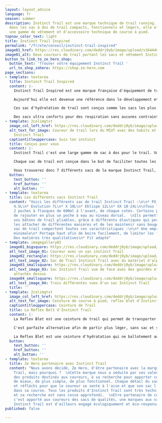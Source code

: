 ```yaml
---
layout: layout_advice
language: fr
season: summer
description: Instinct Trail est une marque technique de trail running. Spécialisé
  dans les sac à dos de trail compacts, fonctionnels et légers, elle offre également
  une gamme de vêtement et d'accessoire technique de course à pied.
topnav_color_text: light
title: Instinct Trail Inspired
permalink: "/fr/ete/conseil/instinct-trail-inspired"
image01_href: https://res.cloudinary.com/deddrj0yb/image/upload/v1644409543/website/Instinct%20Trail/104467426_1405340209666139_5138196132130000830_n_terwzl.png
image01_alt: Deux coureurs de trail portant les sacs et vêtement Instinct trail
button_to_link_to_ze_hero_shop:
  button_text: 'Trouver votre équipement Instinct Trail '
  url_to_shop_zehero: https://shop.ze-hero.com
page_sections:
- template: textarea
  title: Instinct Trail Inspired
  content: |-
    Instinct Trail Inspired est une marque française d'équipement de trail qui est né dans le cœur des montagnes des Alpes française. Conçue pour apporter le meilleur aux coureurs, cette nouvelle marque de trail est sans cesse dans le progrès.

    Aujourd'hui elle est devenue une référence dans le développement et la conception des sacs à dos, des sacs d'hydrations de trail running. Elle s'est également positionnement sur un textile très technique pour le trail, ainsi que sur des accessoires tel que les casquettes, des manchons...

    Ces sac d'hydratation de trail sont conçus comme les sacs les plus fonctionnelles, anatomiques et ergonomique du marché. La création de ces sacs, c'est la recherche de ce que le coureur a besoin pendant ses trails. C'est l'expérience du terrain, comprendre les gestes simples mais important lorsqu'on utilise son sac pour boire, pour chercher à manger. C'est surtout avoir un sac qui serait comme une seconde peau avec des rangements faciles et utiles pour les utiliser. Les sacs Instinct Trail ont pour but également, la liberté totale de mouvement, un réglage sur-mesure et aucun ballotement.

    Des sacs ultra conforts pour des respiration sans aucunes contraintes. Ces sacs restent très légers mais sont résistants. Ils répondent aux questionnement, de comment boire et s'alimenter facilement afin de transporter son équipement facilement.
- template: 2colimgtxt
  image_col_left_href: https://res.cloudinary.com/deddrj0yb/image/upload/v1644409543/website/Instinct%20Trail/244301246_4497480070331104_4292859160198147845_n_sxdl69.jpg
  alt_text_for_image: Coureur de trail lors du MIUT avec des habits et sac de trail
    Instinct Trail
  captiontitleuppercase: Suis ton instinct
  title: Conçus pour vous
  content: |-
    Instinct Trail c'est une large gamme de sac à dos pour le trail. Vous pourrez alors retrouver de sacs parfait pour des sessions de course à pied de 1h jusqu'à des sessions de plusieurs jours.

    Chaque sac de trail est conçue dans le but de faciliter toutes les démarches du coureur. C'est porter sur soi tout ce dont vous avez besoin, en ayant des accès simples, rapides et sans efforts. C'est avoir un contenu important dans son sac, mais qui sera adapté parfaitement à votre morphologie ce qui permet de n'avoir aucun ballotement. Les sacs Instinct Trail s'est la fonctionnalité, la légèreté, c'est avoir un sac ultra compact et minimaliste afin d'aider le coureur mais surtout l'accompagner dans ces sorties de trail.

    Vous trouverez donc 7 différents sacs de la marque Instinct Trail, chacun apporte un litrage plus important et donc des fonctionnalités en plus, des rangements supplémentaires. Chaque sac s'attache et se règle et ainsi grâce à 2 sangles pectorales ainsi des élastiques latéraux qui permettent un ajustement parfait sur votre corps. Tous les sacs ont mesh alvéolaire "nid d'abeille" qui permet d'être très respirant, aéré et d'évaporer facilement la transpiration.
  button:
    text_button: ''
    href_button: ''
    alt_button: ''
- template: textarea
  title: Les différents sacs Instinct Trail
  content: "Voici les différents sac de trail Instinct Trail :\n\n* PX 3.1L\n* Ambition
    4.5L\n* Evolution 7L\n* X 10L\n* Eklispe 12L\n* XX 18-24L\n\nTous les sacs comportent
    2 poches à flasques de 600ml à l'avant, de chaque cotés. Certains permettront
    de rajouter en plus un poche à eau au niveau dorsal.  \nIls permettent tous d'attacher
    vos bâtons de trail pliables, grâce à différents élastiques qui permettent de
    les attacher de différentes manières et de les maintenir sans bouger.\n\nChaque
    sac de trail comportent toutes ces caractéristiques :\n\n* Une empreinte corporelle
    minimale\n* Portage haut afin de boire facilement, de limiter les frottements\n*
    Des matières très qualitatives\n* Fit adapté"
- template: imagegallery02
  image01_bigsquare: https://res.cloudinary.com/deddrj0yb/image/upload/v1644416055/website/Instinct%20Trail/InStinct-Web-Focus-AMBITION-back-1-2020-1250x938-1_adlkzi.jpg
  atl_text_image_01: Coureur avec un sac instinct Trail
  image02_rectangle: https://res.cloudinary.com/deddrj0yb/image/upload/v1644416055/website/Instinct%20Trail/IMGL6944_web_900x900_uzb0te.jpg
  atl_text_image_02: Sac de Trail Instinct Trail avec du matériel d'alpinisme dessus
  image03_smallsquare: https://res.cloudinary.com/deddrj0yb/image/upload/v1644416055/website/Instinct%20Trail/Instinct_X_Mannequin_Front_View_1080x1080px_abvcdc.jpg
  atl_text_image_03: Sac Instinct Trail vue de face avec des gourdes et des bâtons
    attachés dessus
  image04_smallsquare: https://res.cloudinary.com/deddrj0yb/image/upload/v1644416055/website/Instinct%20Trail/InStinct_Eklipse_Poles_1250x938_xyrwnl.jpg
  atl_text_image_04: Trois différentes vues d'un sac Instinct Trail
  title: ''
- template: 2colimgtxt
  image_col_left_href: https://res.cloudinary.com/deddrj0yb/image/upload/v1644481997/website/Instinct%20Trail/Instinct_Reflex_Belt_Ghost_3-4_Front_Empty_cffgyn.jpg
  alt_text_for_image: Ceinture de course à pied, reflex blet d'Instinct Trail
  captiontitleuppercase: Ceinture de Trail
  title: La Reflex Belt d'Instinct Trail
  content: |-
    La Reflex Blet est une ceinture de trail qui permet de transporter différentes choses sans partir avec un sac à dos. Très intuitive, légère et confortable, cette ceinture vous accompagnera pour des petits footing jusqu'à des trails de 2h.

    C'est parfaite alternative afin de partir plus léger, sans sac et si vous aimez prendre ce dont vous avez besoin seulement autour de la taille.

    La Reflex Blet est une ceinture d'hydratation qui ne ballotement aucunement même en étant remplis.
  button:
    text_button: ''
    href_button: ''
    alt_button: ''
- template: textarea
  title: Ze Hero partenaire avec Instinct Trail
  content: "Nous avons décidé, Ze Hero, d'être partenaire avec la marque Instinct
    Trail, mais pourquoi ?  \nCette marque nous a séduite par ses valeurs, sa conception
    des produits destinés aux coureurs, à sa recherche pour apporter ce qu'il y a
    de mieux, de plus simple, de plus fonctionnel. Chaque détail du sac est pensé
    et réfléchi pour que le coureur se sente à l'aise et que son sac l'accompagne
    dans sa course. Tous les produits d'Instinct Trail sont très techniques et ergonomique
    et sa recherche est sans cesse approfondi.  \nEtre partenaire de cette marque,
    c'est apporté aux coureurs des sacs de qualités, une marques aux valeurs importantes.
    Instinct Trail est d'ailleurs engagé écologiquement et éco-responsables."
published: false

---
```

